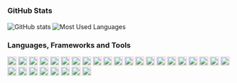 ### GitHub Stats

<img align="center" src="https://github-readme-stats.vercel.app/api?username=thanoskoutr&count_private=true&show_icons=true&hide_border=true&theme=github_dark" alt="GitHub stats" /> <img align="center" src="https://github-readme-stats.vercel.app/api/top-langs/?username=thanoskoutr&hide=html,css,haskell,standard%20ml,smarty,php,batchfile,assembly&langs_count=6&layout=compact&hide_border=true&theme=github_dark" alt="Most Used Languages" />

### Languages, Frameworks and Tools

<img alt="Go" width="20px" src="https://cdn.jsdelivr.net/gh/devicons/devicon/icons/go/go-original-wordmark.svg"/>
<img alt="Python" width="20px" src="https://cdn.jsdelivr.net/gh/devicons/devicon/icons/python/python-original.svg" />
<img alt="Nodejs" width="20px" src="https://cdn.jsdelivr.net/gh/devicons/devicon/icons/nodejs/nodejs-original.svg"/>
<img alt="C" width="20px" src="https://cdn.jsdelivr.net/gh/devicons/devicon/icons/c/c-original.svg"/>
<img alt="Cpp" width="20px" src="https://cdn.jsdelivr.net/gh/devicons/devicon/icons/cplusplus/cplusplus-original.svg"/>
<img alt="Linux" width="20px" src="https://cdn.jsdelivr.net/gh/devicons/devicon/icons/linux/linux-original.svg"/>
<img alt="Bash" width="20px" src="https://cdn.jsdelivr.net/gh/devicons/devicon/icons/bash/bash-original.svg"/>
<img alt="Docker" width="20px" src="https://cdn.jsdelivr.net/gh/devicons/devicon/icons/docker/docker-original.svg"/>
<img alt="Kubernetes" width="20px" src="https://cdn.jsdelivr.net/gh/devicons/devicon/icons/kubernetes/kubernetes-plain.svg"/>
<img alt="HTML" width="20px" src="https://cdn.jsdelivr.net/gh/devicons/devicon/icons/html5/html5-original.svg"/>
<img alt="CSS" width="20px" src="https://cdn.jsdelivr.net/gh/devicons/devicon/icons/css3/css3-original.svg"/>
<img alt="JavaScript" width="20px" src="https://cdn.jsdelivr.net/gh/devicons/devicon/icons/javascript/javascript-original.svg"/>
<img alt="TypeScript" width="20px" src="https://cdn.jsdelivr.net/gh/devicons/devicon/icons/typescript/typescript-original.svg"/>
<img alt="Hugo" width="20px" src="https://cdn.jsdelivr.net/gh/devicons/devicon/icons/hugo/hugo-original.svg"/>
<img alt="React" width="20px" src="https://cdn.jsdelivr.net/gh/devicons/devicon/icons/react/react-original.svg"/>
<img alt="Gatsby" width="20px" src="https://cdn.jsdelivr.net/gh/devicons/devicon/icons/gatsby/gatsby-plain.svg"/>
<img alt="Express" width="20px" src="https://cdn.jsdelivr.net/gh/devicons/devicon/icons/express/express-original.svg"/>
<img alt="Flask" width="20px" src="https://cdn.jsdelivr.net/gh/devicons/devicon/icons/flask/flask-original.svg"/>
<img alt="Selenium" width="20px" src="https://cdn.jsdelivr.net/gh/devicons/devicon/icons/selenium/selenium-original.svg"/>
<img alt="MySQL" width="20px" src="https://cdn.jsdelivr.net/gh/devicons/devicon/icons/mysql/mysql-original.svg"/>
<img alt="PostgreSQL" width="20px" src="https://cdn.jsdelivr.net/gh/devicons/devicon/icons/postgresql/postgresql-original.svg"/>
<img alt="Arduino" width="20px" src="https://cdn.jsdelivr.net/gh/devicons/devicon/icons/arduino/arduino-original.svg"/>
<img alt="Raspberry Pi" width="20px" src="https://cdn.jsdelivr.net/gh/devicons/devicon/icons/raspberrypi/raspberrypi-original.svg"/>
<img alt="Git" width="20px" src="https://cdn.jsdelivr.net/gh/devicons/devicon/icons/git/git-original.svg"/>
<img alt="GitHub" width="20px" src="https://cdn.jsdelivr.net/gh/devicons/devicon/icons/github/github-original.svg"/>
<img alt="VS Code" width="20px" src="https://cdn.jsdelivr.net/gh/devicons/devicon/icons/vscode/vscode-original.svg"/>
<img alt="Vim" width="20px" src="https://cdn.jsdelivr.net/gh/devicons/devicon/icons/vim/vim-original.svg"/>
<img alt="LaTeX" width="20px" src="https://cdn.jsdelivr.net/gh/devicons/devicon/icons/latex/latex-original.svg"/>
<img alt="Markdown" width="20px" src="https://cdn.jsdelivr.net/gh/devicons/devicon/icons/markdown/markdown-original.svg"/>
